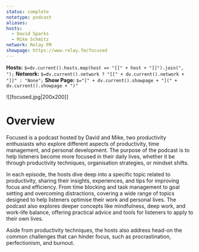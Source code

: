 ```yaml
---
status: complete
notetype: podcast
aliases: 
hosts:
  - David Sparks
  - Mike Schmitz
network: Relay FM
showpage: https://www.relay.fm/focused
---
```

**Hosts:** `$=dv.current().hosts.map(host => "[[" + host + "]]").join(", ");`
**Network:** `$=dv.current().network ? "[[" + dv.current().network + "]]" : "None";`
**Show Page:** `$="[" + dv.current().showpage + "](" + dv.current().showpage + ")"`

![[focused.jpg|200x200]]

# Overview
Focused is a podcast hosted by David and Mike, two productivity enthusiasts who explore different aspects of productivity, time management, and personal development. The purpose of the podcast is to help listeners become more focused in their daily lives, whether it be through productivity techniques, organisation strategies, or mindset shifts.

In each episode, the hosts dive deep into a specific topic related to productivity, sharing their insights, experiences, and tips for improving focus and efficiency. From time blocking and task management to goal setting and overcoming distractions, covering a wide range of topics designed to help listeners optimise their work and personal lives. The podcast also explores deeper concepts like mindfulness, deep work, and work-life balance, offering practical advice and tools for listeners to apply to their own lives.

Aside from productivity techniques, the hosts also address head-on the common challenges that can hinder focus, such as procrastination, perfectionism, and burnout. 

